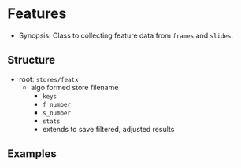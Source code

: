# Features

- Synopsis: Class to collecting feature data from `frames` and `slides`.


## Structure

- root: `stores/featx`
  + algo formed store filename
    * `keys`
    * `f_number`
    * `s_number`
    * `stats`
    * extends to save filtered, adjusted results

## Examples
